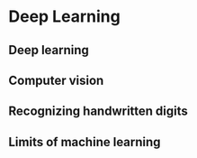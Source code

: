 # Deep Learning

## Deep learning

## Computer vision

## Recognizing handwritten digits

## Limits of machine learning
